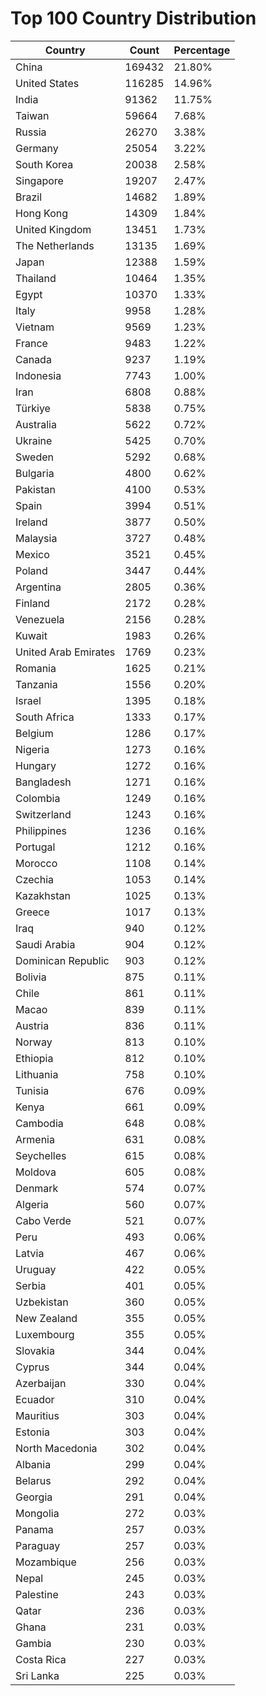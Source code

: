 # Top 100 Country Distribution
| Country | Count | Percentage |
|----|----|----|
| China | 169432 | 21.80% |
| United States | 116285 | 14.96% |
| India | 91362 | 11.75% |
| Taiwan | 59664 | 7.68% |
| Russia | 26270 | 3.38% |
| Germany | 25054 | 3.22% |
| South Korea | 20038 | 2.58% |
| Singapore | 19207 | 2.47% |
| Brazil | 14682 | 1.89% |
| Hong Kong | 14309 | 1.84% |
| United Kingdom | 13451 | 1.73% |
| The Netherlands | 13135 | 1.69% |
| Japan | 12388 | 1.59% |
| Thailand | 10464 | 1.35% |
| Egypt | 10370 | 1.33% |
| Italy | 9958 | 1.28% |
| Vietnam | 9569 | 1.23% |
| France | 9483 | 1.22% |
| Canada | 9237 | 1.19% |
| Indonesia | 7743 | 1.00% |
| Iran | 6808 | 0.88% |
| Türkiye | 5838 | 0.75% |
| Australia | 5622 | 0.72% |
| Ukraine | 5425 | 0.70% |
| Sweden | 5292 | 0.68% |
| Bulgaria | 4800 | 0.62% |
| Pakistan | 4100 | 0.53% |
| Spain | 3994 | 0.51% |
| Ireland | 3877 | 0.50% |
| Malaysia | 3727 | 0.48% |
| Mexico | 3521 | 0.45% |
| Poland | 3447 | 0.44% |
| Argentina | 2805 | 0.36% |
| Finland | 2172 | 0.28% |
| Venezuela | 2156 | 0.28% |
| Kuwait | 1983 | 0.26% |
| United Arab Emirates | 1769 | 0.23% |
| Romania | 1625 | 0.21% |
| Tanzania | 1556 | 0.20% |
| Israel | 1395 | 0.18% |
| South Africa | 1333 | 0.17% |
| Belgium | 1286 | 0.17% |
| Nigeria | 1273 | 0.16% |
| Hungary | 1272 | 0.16% |
| Bangladesh | 1271 | 0.16% |
| Colombia | 1249 | 0.16% |
| Switzerland | 1243 | 0.16% |
| Philippines | 1236 | 0.16% |
| Portugal | 1212 | 0.16% |
| Morocco | 1108 | 0.14% |
| Czechia | 1053 | 0.14% |
| Kazakhstan | 1025 | 0.13% |
| Greece | 1017 | 0.13% |
| Iraq | 940 | 0.12% |
| Saudi Arabia | 904 | 0.12% |
| Dominican Republic | 903 | 0.12% |
| Bolivia | 875 | 0.11% |
| Chile | 861 | 0.11% |
| Macao | 839 | 0.11% |
| Austria | 836 | 0.11% |
| Norway | 813 | 0.10% |
| Ethiopia | 812 | 0.10% |
| Lithuania | 758 | 0.10% |
| Tunisia | 676 | 0.09% |
| Kenya | 661 | 0.09% |
| Cambodia | 648 | 0.08% |
| Armenia | 631 | 0.08% |
| Seychelles | 615 | 0.08% |
| Moldova | 605 | 0.08% |
| Denmark | 574 | 0.07% |
| Algeria | 560 | 0.07% |
| Cabo Verde | 521 | 0.07% |
| Peru | 493 | 0.06% |
| Latvia | 467 | 0.06% |
| Uruguay | 422 | 0.05% |
| Serbia | 401 | 0.05% |
| Uzbekistan | 360 | 0.05% |
| New Zealand | 355 | 0.05% |
| Luxembourg | 355 | 0.05% |
| Slovakia | 344 | 0.04% |
| Cyprus | 344 | 0.04% |
| Azerbaijan | 330 | 0.04% |
| Ecuador | 310 | 0.04% |
| Mauritius | 303 | 0.04% |
| Estonia | 303 | 0.04% |
| North Macedonia | 302 | 0.04% |
| Albania | 299 | 0.04% |
| Belarus | 292 | 0.04% |
| Georgia | 291 | 0.04% |
| Mongolia | 272 | 0.03% |
| Panama | 257 | 0.03% |
| Paraguay | 257 | 0.03% |
| Mozambique | 256 | 0.03% |
| Nepal | 245 | 0.03% |
| Palestine | 243 | 0.03% |
| Qatar | 236 | 0.03% |
| Ghana | 231 | 0.03% |
| Gambia | 230 | 0.03% |
| Costa Rica | 227 | 0.03% |
| Sri Lanka | 225 | 0.03% |
